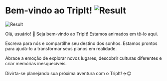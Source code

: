 # Bem-vindo ao TripIt! ![Result](https://cdn.discordapp.com/attachments/684261091743760435/1122224480232685578/55c22216-a62d-46d7-8235-31e50654fd06_resized_resized.png)

![Result](https://cdn.discordapp.com/attachments/684261091743760435/1122223751019380756/55c22216-a62d-46d7-8235-31e50654fd06_resized.png)

Olá, usuário! 👋 Seja bem-vindo ao TripIt! Estamos animados em tê-lo aqui.

Escreva para nós e compartilhe seu destino dos sonhos. Estamos prontos para ajudá-lo a transformar seus planos em realidade.

Abrace a emoção de explorar novos lugares, descobrir culturas diferentes e criar memórias inesquecíveis.

Divirta-se planejando sua próxima aventura com o TripIt! ✈️😊

